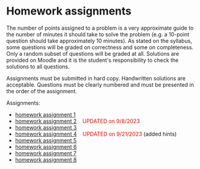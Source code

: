 # Homework assignments

The number of points assigned to a problem is a very approximate guide
to the number of minutes it should take to solve the problem (e.g. a
10-point question should take approximately 10 minutes). As stated on
the syllabus, some questions will be graded on correctness and some on
completeness. Only a random subset of questions will be graded at
all. Solutions are provided on Moodle and it is the student's
responsibility to check the solutions to all questions.

Assignments must be submitted in hard copy. Handwritten solutions are
acceptable. Questions must be clearly numbered and must be presented
in the order of the assignment.

Assignments:

*   [homework assignment 1](hw1.docx)
*   [homework assignment 2](hw2-v2.docx) &nbsp;&nbsp;&nbsp;<font color="red">UPDATED on 9/8/2023</font>
*   [homework assignment 3](hw3.docx)
*   [homework assignment 4](hw4-v2.docx) &nbsp;&nbsp;&nbsp;<font color="red">UPDATED on 9/21/2023</font> (added hints)
*   [homework assignment 5](hw5.docx)
*   [homework assignment 6](hw6.docx)
*   [homework assignment 7](hw7.docx)
*   [homework assignment 8](hw8.docx)
